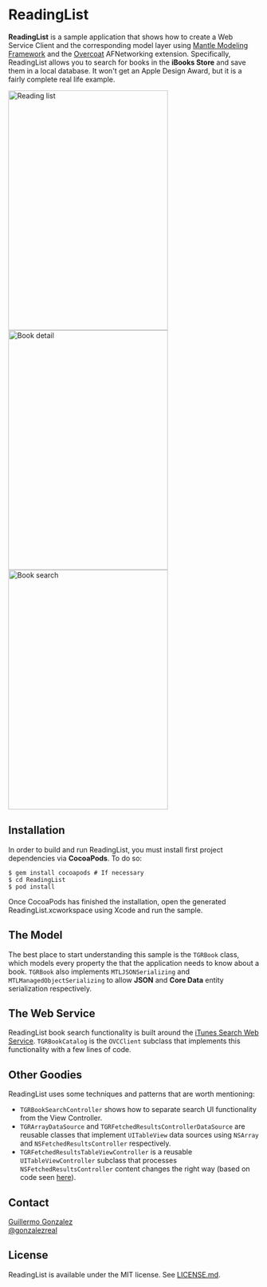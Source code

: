 # ReadingList
**ReadingList** is a sample application that shows how to create a Web Service Client and the corresponding model layer using [Mantle Modeling Framework](https://github.com/github/Mantle) and the [Overcoat](https://github.com/gonzalezreal/Overcoat) AFNetworking extension.
Specifically, ReadingList allows you to search for books in the **iBooks Store** and save them in a local database. It won't get an Apple Design Award, but it is a fairly complete real life example.

<img src="https://raw.github.com/gonzalezreal/ReadingList/master/Screenshots/screenshot-1.jpg" alt="Reading list" width="320" height="480" /><img src="https://raw.github.com/gonzalezreal/ReadingList/master/Screenshots/screenshot-2.jpg" alt="Book detail" width="320" height="480" /><img src="https://raw.github.com/gonzalezreal/ReadingList/master/Screenshots/screenshot-3.jpg" alt="Book search" width="320" height="480" />

## Installation
In order to build and run ReadingList, you must install first project dependencies via **CocoaPods**. To do so:
```
$ gem install cocoapods # If necessary
$ cd ReadingList
$ pod install
```
Once CocoaPods has finished the installation, open the generated ReadingList.xcworkspace using Xcode and run the sample.
## The Model
The best place to start understanding this sample is the `TGRBook` class, which models every property the that the application needs to know about a book.
`TGRBook` also implements `MTLJSONSerializing` and `MTLManagedObjectSerializing` to allow **JSON** and **Core Data** entity serialization respectively.
## The Web Service
ReadingList book search functionality is built around the [iTunes Search Web Service](http://www.apple.com/itunes/affiliates/resources/documentation/itunes-store-web-service-search-api.html).
`TGRBookCatalog` is the `OVCClient` subclass that implements this functionality with a few lines of code.
## Other Goodies
ReadingList uses some techniques and patterns that are worth mentioning:
* `TGRBookSearchController` shows how to separate search UI functionality from the View Controller.
* `TGRArrayDataSource` and `TGRFetchedResultsControllerDataSource` are reusable classes that implement `UITableView` data sources using `NSArray` and `NSFetchedResultsController` respectively.
* `TGRFetchedResultsTableViewController` is a reusable `UITableViewController` subclass that processes `NSFetchedResultsController` content changes the right way (based on code seen [here](http://www.fruitstandsoftware.com/blog/2013/02/uitableview-and-nsfetchedresultscontroller-updates-done-right/)).

## Contact
[Guillermo Gonzalez](http://github.com/gonzalezreal)  
[@gonzalezreal](https://twitter.com/gonzalezreal)
## License
ReadingList is available under the MIT license. See [LICENSE.md](https://github.com/gonzalezreal/ReadingList/blob/master/LICENSE.md).
